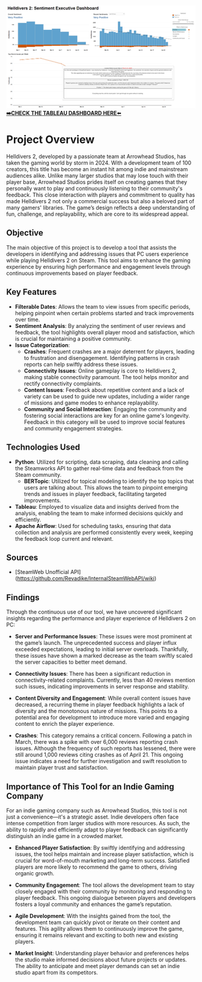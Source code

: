 ![Dashboard Image](assets/dashboard_image.png)
[**➡️CHECK THE TABLEAU DASHBOARD HERE**⬅️](https://public.tableau.com/app/profile/pjvillasista/viz/Helldivers2ExecutiveSentimentDashboard/Dashboard1)

# Project Overview

Helldivers 2, developed by a passionate team at Arrowhead Studios, has taken the gaming world by storm in 2024. With a development team of 100 creators, this title has become an instant hit among indie and mainstream audiences alike. Unlike many larger studios that may lose touch with their player base, Arrowhead Studios prides itself on creating games that they personally want to play and continuously listening to their community's feedback. This close interaction with players and commitment to quality has made Helldivers 2 not only a commercial success but also a beloved part of many gamers' libraries. The game’s design reflects a deep understanding of fun, challenge, and replayability, which are core to its widespread appeal.

## Objective

The main objective of this project is to develop a tool that assists the developers in identifying and addressing issues that PC users experience while playing Helldivers 2 on Steam. This tool aims to enhance the gaming experience by ensuring high performance and engagement levels through continuous improvements based on player feedback.

## Key Features

- **Filterable Dates**: Allows the team to view issues from specific periods, helping pinpoint when certain problems started and track improvements over time.
- **Sentiment Analysis**: By analyzing the sentiment of user reviews and feedback, the tool highlights overall player mood and satisfaction, which is crucial for maintaining a positive community.
- **Issue Categorization**:
  - **Crashes**: Frequent crashes are a major deterrent for players, leading to frustration and disengagement. Identifying patterns in crash reports can help swiftly address these issues.
  - **Connectivity Issues**: Online gameplay is core to Helldivers 2, making stable connectivity paramount. The tool helps monitor and rectify connectivity complaints.
  - **Content Issues**: Feedback about repetitive content and a lack of variety can be used to guide new updates, including a wider range of missions and game modes to enhance replayability.
  - **Community and Social Interaction**: Engaging the community and fostering social interactions are key for an online game's longevity. Feedback in this category will be used to improve social features and community engagement strategies.

## Technologies Used

- **Python**: Utilized for scripting, data scraping, data cleaning and calling the Steamworks API to gather real-time data and feedback from the Steam community.
  - **BERTopic**: Utilized for topical modeling to identify the top topics that users are talking about. This allows the team to pinpoint emerging trends and issues in player feedback, facilitating targeted improvements.
- **Tableau**: Employed to visualize data and insights derived from the analysis, enabling the team to make informed decisions quickly and efficiently.
- **Apache Airflow**: Used for scheduling tasks, ensuring that data collection and analysis are performed consistently every week, keeping the feedback loop current and relevant.

## Sources
- [SteamWeb Unofficial API] (https://github.com/Revadike/InternalSteamWebAPI/wiki)

## Findings

Through the continuous use of our tool, we have uncovered significant insights regarding the performance and player experience of Helldivers 2 on PC:

- **Server and Performance Issues**: These issues were most prominent at the game’s launch. The unprecedented success and player influx exceeded expectations, leading to initial server overloads. Thankfully, these issues have shown a marked decrease as the team swiftly scaled the server capacities to better meet demand.

- **Connectivity Issues**: There has been a significant reduction in connectivity-related complaints. Currently, less than 40 reviews mention such issues, indicating improvements in server response and stability.

- **Content Diversity and Engagement**: While overall content issues have decreased, a recurring theme in player feedback highlights a lack of diversity and the monotonous nature of missions. This points to a potential area for development to introduce more varied and engaging content to enrich the player experience.

- **Crashes**: This category remains a critical concern. Following a patch in March, there was a spike with over 6,000 reviews reporting crash issues. Although the frequency of such reports has lessened, there were still around 1,000 reviews citing crashes as of April 21. This ongoing issue indicates a need for further investigation and swift resolution to maintain player trust and satisfaction.

## Importance of This Tool for an Indie Gaming Company

For an indie gaming company such as Arrowhead Studios, this tool is not just a convenience—it's a strategic asset. Indie developers often face intense competition from larger studios with more resources. As such, the ability to rapidly and efficiently adapt to player feedback can significantly distinguish an indie game in a crowded market.

- **Enhanced Player Satisfaction**: By swiftly identifying and addressing issues, the tool helps maintain and increase player satisfaction, which is crucial for word-of-mouth marketing and long-term success. Satisfied players are more likely to recommend the game to others, driving organic growth.

- **Community Engagement**: The tool allows the development team to stay closely engaged with their community by monitoring and responding to player feedback. This ongoing dialogue between players and developers fosters a loyal community and enhances the game’s reputation.

- **Agile Development**: With the insights gained from the tool, the development team can quickly pivot or iterate on their content and features. This agility allows them to continuously improve the game, ensuring it remains relevant and exciting to both new and existing players.

- **Market Insight**: Understanding player behavior and preferences helps the studio make informed decisions about future projects or updates. The ability to anticipate and meet player demands can set an indie studio apart from its competitors.
